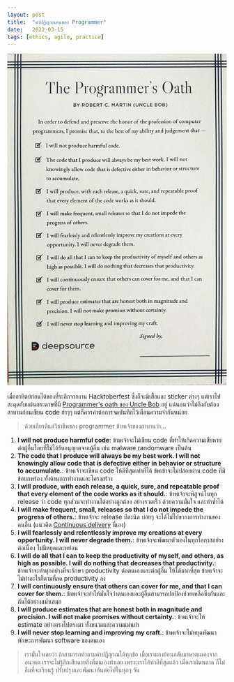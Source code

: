 ```yaml
---
layout: post
title:  "คำปฏิญาณตนของ Programmer"
date:   2022-03-15
tags: [ethics, agile, practice]
---
```


![Programmer oath](/assets/2022-03-15-programmer-oath.jpg)

เมื่ออาทิตย์ก่อนได้ของที่ระลึกจากงาน Hacktoberfest ซึ่งก็จะมีเสื้อและ sticker ต่างๆ แต่เราไปสะดุดกับแผ่นกระดาษที่มี [Programmer's oath ของ Uncle Bob](https://blog.cleancoder.com/uncle-bob/2015/11/18/TheProgrammersOath.html) อยู่ แน่นอนว่าไม่ถึงกับต้องสาบานก่อนเขียน code ฮ่าๆๆ แต่ก็ควรค่าต่อการจดบันทึกไว้เตือนความจำกันหน่อย

> ด้วยเกียรติแด่วิชาชีพของ programmer ข้าพเจ้าของสาบานว่า...

1. **I will not produce harmful code**: ข้าพเจ้าจะไม่เขียน code ที่ทำให้เกิดความเสียหายต่อผู้อื่นโดยที่ไม่ได้รับอนุญาตจากผู้อื่น เช่น malware randomware เป็นต้น
2. **The code that I produce will always be my best work. I will not knowingly allow code that is defective either in behavior or structure to accumulate.**: ข้าพเจ้าจะเขียน code ให้ดีที่สุดเท่าที่ได้ ข้พเข้าจะไม่ปล่อยผ่าน code ที่มีข้อบกพร่อง ทั้งด้านการทำงานและโครงสร้าง
3. **I will produce, with each release, a quick, sure, and repeatable proof that every element of the code works as it should.**: ข้าพเจ้าจะพิสูจน์ในทุก release ว่า code ทุกส่วนจะทำงานได้อย่างถูกต้อง อย่างรวดเร็ว ด้วยความมั่นใจ และทำซ้ำได้
4. **I will make frequent, small, releases so that I do not impede the progress of others.**: ข้าพเจ้าจะ release ทีละนิด บ่อยๆ จะได้ไม่ไปขวางการทำงานของคนอื่น (แนวคิด [Continuous delivery](https://martinfowler.com/bliki/ContinuousDelivery.html) นี่เอง)
5. **I will fearlessly and relentlessly improve my creations at every opportunity. I will never degrade them.**: ข้าพเจ้าจะพัฒนาตัวเองในทุกโอกาสอย่างต่อเนื่อง ไม่มีหยุดและหย่อน
6. **I will do all that I can to keep the productivity of myself, and others, as high as possible. I will do nothing that decreases that productivity.**: ข้าพเจ้าจะทำทุกอย่างที่จะรักษา productivity ต่อตนเองและต่อผู้อื่น ให้ได้มากที่สุด ข้าพเจ้าจะไม่ทำอะไรก็ตามที่ลด productivity ลง
7. **I will continuously ensure that others can cover for me, and that I can cover for them.**: ข้าพเจ้าจะทำให้มั่นใจว่าตนเองและผู้อื่นสามารถปกป้องช่วยเหลือซึ่งกันและกันได้อย่างสม่ำเสมอ
8. **I will produce estimates that are honest both in magnitude and precision. I will not make promises without certainty.**: ข้าพเจ้าจะให้ estimate อย่างตรงไปตรงมา ทั้งขนาดและความแม่นยำ
9. **I will never stop learning and improving my craft.**: ข้าพเจ้าจะไม่หยุดพัฒนาทักษะการพัฒนา software ของตนเอง

> เรามั่นใจเลยว่า ถ้าสามารถทำตามคำปฏิญาณได้ทุกข้อ เมื่อเรามองย้อนกลับมาหาตนเองจากอนาคต เราจะไม่รู้สึกเสียดายสิ่งที่ตนเองทำเลย เพราะเราได้ทำดีที่สุดแล้ว เมื่อเราผิดพลาด ก็ไม่ลืมที่จะเรียนรู้ ปรับปรุงและพัฒนากันต่อไปในทุกๆ วัน